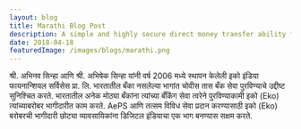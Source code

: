 ```yaml
---
layout: blog
title: Marathi Blog Post
description: A simple and highly secure direct money transfer ability for your customers using cash with industry-leading success rates
date: 2018-04-18
featuredImage: /images/blogs/marathi.png
---
```

श्री. अभिनव सिन्हा आणि श्री. अभिषेक सिन्हा यांनी वर्ष 2006 मध्ये स्थापन केलेली इको इंडिया फायनान्शियल सर्विसेस प्रा. लि. भारतातील बँका नसलेल्या भागांत चोवीस तास बँक सेवा पुरविण्याचे उद्दीष्ट सुनिश्चित करते. भारतातील अनेक मोठ्या बँकांना त्यांच्या बँकिंग सेवा त्वरेने पुरविण्याकामी इको (Eko) त्यांच्याबरोबर भागीदारीत काम करते. AePS आणि तत्सम विविध सेवा प्रदान करण्यासाठी इको (Eko) बरोबरची भागीदारी छोट्या व्यावसायिकांना डिजिटल इंडियाचा एक भाग बनण्यास सक्षम करते.